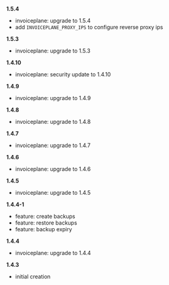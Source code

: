 **1.5.4**
- invoiceplane: upgrade to 1.5.4
- add `INVOICEPLANE_PROXY_IPS` to configure reverse proxy ips

**1.5.3**
- invoiceplane: upgrade to 1.5.3

**1.4.10**
- invoiceplane: security update to 1.4.10

**1.4.9**
- invoiceplane: upgrade to 1.4.9

**1.4.8**
- invoiceplane: upgrade to 1.4.8

**1.4.7**
- invoiceplane: upgrade to 1.4.7

**1.4.6**
- invoiceplane: upgrade to 1.4.6

**1.4.5**
- invoiceplane: upgrade to 1.4.5

**1.4.4-1**
- feature: create backups
- feature: restore backups
- feature: backup expiry

**1.4.4**
- invoiceplane: upgrade to 1.4.4

**1.4.3**
- initial creation

